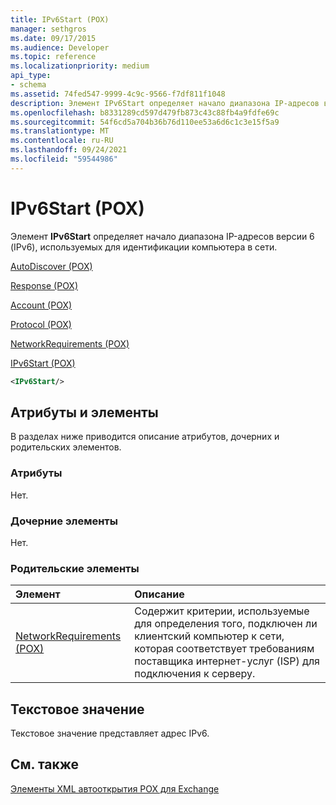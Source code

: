```yaml
---
title: IPv6Start (POX)
manager: sethgros
ms.date: 09/17/2015
ms.audience: Developer
ms.topic: reference
ms.localizationpriority: medium
api_type:
- schema
ms.assetid: 74fed547-9999-4c9c-9566-f7df811f1048
description: Элемент IPv6Start определяет начало диапазона IP-адресов версии 6 (IPv6), используемых для идентификации компьютера в сети.
ms.openlocfilehash: b8331289cd597d479fb873c43c88fb4a9fdfe69c
ms.sourcegitcommit: 54f6cd5a704b36b76d110ee53a6d6c1c3e15f5a9
ms.translationtype: MT
ms.contentlocale: ru-RU
ms.lasthandoff: 09/24/2021
ms.locfileid: "59544986"
---
```

# <a name="ipv6start-pox"></a>IPv6Start (POX)

Элемент **IPv6Start** определяет начало диапазона IP-адресов версии 6 (IPv6), используемых для идентификации компьютера в сети. 
  
[AutoDiscover (POX)](autodiscover-pox.md)
  
[Response (POX)](response-pox.md)
  
[Account (POX)](account-pox.md)
  
[Protocol (POX)](protocol-pox.md)
  
[NetworkRequirements (POX)](networkrequirements-pox.md)
  
[IPv6Start (POX)](ipv6start-pox.md)
  
```xml
<IPv6Start/>
```

## <a name="attributes-and-elements"></a>Атрибуты и элементы

В разделах ниже приводится описание атрибутов, дочерних и родительских элементов.
  
### <a name="attributes"></a>Атрибуты

Нет.
  
### <a name="child-elements"></a>Дочерние элементы

Нет.
  
### <a name="parent-elements"></a>Родительские элементы

|**Элемент**|**Описание**|
|:-----|:-----|
|[NetworkRequirements (POX)](networkrequirements-pox.md) <br/> |Содержит критерии, используемые для определения того, подключен ли клиентский компьютер к сети, которая соответствует требованиям поставщика интернет-услуг (ISP) для подключения к серверу.  <br/> |
   
## <a name="text-value"></a>Текстовое значение

Текстовое значение представляет адрес IPv6.
  
## <a name="see-also"></a>См. также



[Элементы XML автооткрытия POX для Exchange](pox-autodiscover-xml-elements-for-exchange.md)

